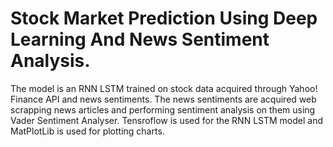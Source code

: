 # Stock Market Prediction Using Deep Learning And News Sentiment Analysis.

The model is an RNN LSTM trained on stock data acquired through Yahoo! Finance API and news sentiments. The news sentiments are acquired web scrapping news articles and performing sentiment analysis on them using Vader Sentiment Analyser. Tensroflow is used for the RNN LSTM model and MatPlotLib is used for plotting charts.
